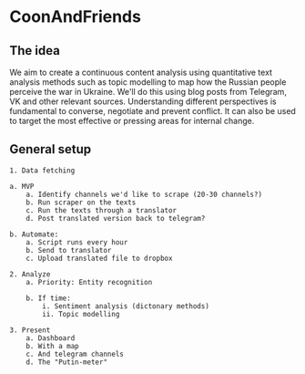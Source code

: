 # CoonAndFriends

## The idea

We aim to create a continuous content analysis using quantitative text analysis methods such as topic modelling to map how the Russian people perceive the war in Ukraine. We'll do this using blog posts from Telegram, VK and other relevant sources. Understanding different perspectives is fundamental to converse, negotiate and prevent conflict. It can also be used to target the most effective or pressing areas for internal change.

## General setup

	1. Data fetching
	
	a. MVP
		a. Identify channels we'd like to scrape (20-30 channels?)
		b. Run scraper on the texts
		c. Run the texts through a translator
		d. Post translated version back to telegram?
	
	b. Automate:
		a. Script runs every hour
		b. Send to translator 
		c. Upload translated file to dropbox
	
	2. Analyze
		a. Priority: Entity recognition
		
		b. If time: 
			i. Sentiment analysis (dictonary methods)
			ii. Topic modelling
	
	3. Present
		a. Dashboard
		b. With a map
		c. And telegram channels
		d. The "Putin-meter"
		
